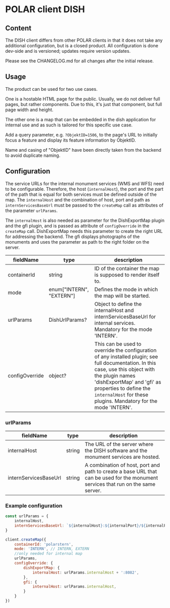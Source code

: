 # POLAR client DISH

## Content

The DISH client differs from other POLAR clients in that it does not take any additional configuration, but is a closed product. All configuration is done dev-side and is versioned; updates require version updates.

Please see the CHANGELOG.md for all changes after the initial release.

## Usage

The product can be used for two use cases. 

One is a hostable HTML page for the public. Usually, we do not deliver full pages, but rather components. Due to this, it's just that component, but full page width and height. 

The other one is a map that can be embedded in the dish application for internal use and as such is tailored for this specific use case.

Add a query parameter, e.g. `?ObjektID=1506`, to the page's URL to initially focus a feature and display its feature information by ObjektID.

Name and casing of "ObjektID" have been directly taken from the backend to avoid duplicate naming.

## Configuration

The service URLs for the internal monument services (WMS and WFS) need to be configurable. Therefore, the host (`internalHost`), the port and the part of the path that is equal for both services must be defined outside of the map. The `internalHost` and the combination of host, port and path as `internServicesBaseUrl` must be passed to the `createMap` call as attributes of the parameter `urlParams`. 

The `internalHost` is also needed as parameter for the DishExportMap plugin and the gfi plugin, and is passed as attribute of `configOverride` in the `createMap` call. DishExportMap needs this parameter to create the right URL for addressing the backend. The gfi displays photographs of the monuments and uses the parameter as path to the right folder on the server.

| fieldName | type | description |
| - | - | - |
| containerId | string | ID of the container the map is supposed to render itself to. |
| mode |  enum["INTERN", "EXTERN"] | Defines the mode in which the map will be started. |
| urlParams | DishUrlParams? | Object to define the internalHost and internServicesBaseUrl for internal services. Mandatory for the mode 'INTERN'. |
| configOverride | object? | This can be used to override the configuration of any installed plugin; see full documentation. In this case, use this object with the plugin names 'dishExportMap' and 'gfi' as properties to define the `internalHost` for these plugins. Mandatory for the mode 'INTERN'. |

### urlParams

| fieldName | type | description |
| - | - | - |
| internalHost | string | The URL of the server where the DISH software and the monument services are hosted. |
| internServicesBaseUrl | string | A combination of host, port and path to create a base URL that can be used for the monument services that run on the same server. |

### Example configuration

```js
const urlParams = {
    internalHost,
    internServicesBaseUrl: `${internalHost}:${internalPort}/${internalPath}`
}

client.createMap({
    containerId: 'polarstern',
    mode: 'INTERN', // INTERN, EXTERN
    //only needed for internal map
    urlParams,
    configOverride: {
        dishExportMap: {
            internalHost: urlParams.internalHost + ':8082',
        },
        gfi: {
            internalHost: urlParams.internalHost,
        }
    }
})
```